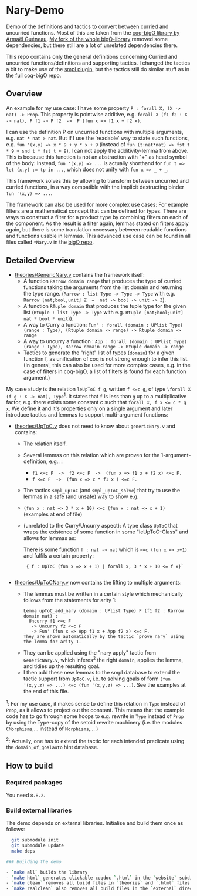 # Nary-Demo
Demo of the definitions and tactics to convert between curried and uncurried functions. Most of this are taken from the [coq-bigO library by Armaël Guéneau](https://github.com/fakusb/coq-bigO). [My fork of the whole bigO-library](https://github.com/fakusb/coq-bigO) removed some dependencies, but there still are a lot of unrelated dependencies there.

This repo contains only the general definitions concerning Curried and uncurried functions/definitions and supporting tactics. I changed the tactics a bit to make use of the [smpl plugin](https://github.com/sigurdschneider/smpl.git), but the tactics still do similar stuff as in the full coq-bigO repo.

## Overview
An example for my use case: I have some property `P : forall X, (X -> nat) -> Prop`.
This property is pointwise additive, e.g. `forall X (f1 f2 : X -> nat), P f1 -> P f2  ->  P (fun x => f1 x + f2 x)`.

I can use the definition P on uncurried functions with multiple arguments, e.g. `nat * nat > nat`. But if I use the 'readable' way to state such functions, e.g. `fun '(x,y) => x * 9 + y * x + 9` (instead of `fun (t:nat*nat) => fst t * 9 + snd t * fst t + 9`), I can not apply the additivity-lemma from above. This is because this function is not an abstraction with "+" as head symbol of the body: Instead, `fun '(x,y) => ...` is actually shorthand for `fun t => let (x,y) := tp in ...`, which does not unify with `fun x => _ + _`.

This framework solves this by allowing to transform between uncurried and curried functions, in a way compatible with the implicit destructing binder `fun '(x,y) => ...`. 

The framework can also be used for more complex use cases: For example filters are a mathematical concept that can be defined for types. There are ways to construct a filter for a product type by combining filters on each of the component. As the result is a filter again, lemmas stated on filters apply again, but there is some translation necessary between readable functions and functions usable in lemmas. This advanced use case can be found in all files called `*Nary.v` in the [bigO repo](https://gitlab.inria.fr/agueneau/coq-bigO/-/tree/master/src).


## Detailed Overview
- [theories/GenericNary.v](theories/GenericNary.v) contains the framework itself:
    - A function `Rarrow domain range` that produces the type of curried functions taking the arguments from the list domain and returning the type range. (`Rarrow : list Type -> Type -> Type` with e.g. `Rarrow [nat;bool,unit] Z  =  nat -> bool -> unit -> Z`).
    - A function `RTuple domain` that produces the tuple type for the given list (`Rtuple : list Type -> Type` with e.g. `Rtuple [nat;bool;unit] nat * bool * unit`)).
    - A way to Curry a function: `Fun' : forall (domain : UPlist Type) (range : Type), (Rtuple domain -> range) -> Rtuple domain -> range`
    - A way to uncurry a function : `App : forall (domain : UPlist Type) (range : Type), Rarrow domain range -> Rtuple domain -> range`
    - Tactics to generate the "right" list of types (`domain`) for a given function f, as unification of coq is not strong enough to infer this list. (In general, this can also be used for more complex cases, e.g. in the case of filters in coq-bigO, a list of filters is found for each function argument.)

My case study is the relation `leUpToC f g`, written `f <=c g`, of type `\forall X (f g : X -> nat), Type`<sup>1</sup>. It states that `f` is less than  `g` up to a multiplicative factor, e.g. there exists some constant c such that `forall x, f x <= c * g x`. We define it and it's properties only on a single argument and later introduce tactics and lemmas to support multi-argument functions:
- [theories/UpToC.v](theories/UpToC.v) does not need to know about `genericNary.v` and contains: 
    - The relation itself.
    - Several lemmas on this relation which are proven for the 1-argument-definition, e.g.. :
        - `f1 <=c F  ->  f2 <=c F  ->  (fun x => f1 x + f2 x) <=c F.`
        - `f <=c F  ->  (fun x => c * f1 x ) <=c F.`
    - The tactics `smpl_upToC` (and `smpl_upToC_solve`) that try to use the lemmas in a safe (and unsafe) way to show e.g.
    - `(fun x : nat => 3 * x + 10) <=c (fun x : nat => x + 1)` (examples at end of file)
    - (unrelated to the Curry/Uncurry aspect): A type class `UpToC` that wraps the existence of some function in some "leUpToC-Class" and allows for lemmas as:
  
        There is some function `f : nat -> nat` which is `<=c (fun x => x+1)` and fulfils a certain property:
    
        ``` coq 
         { f : UpToC (fun x => x + 1) | forall x, 3 * x + 10 <= f x}`
     
- [theories/UpToCNary.v](theories/UpToCNary.v) now contains the lifting to multiple arguments:

    - The lemmas must be written in a certain style which mechanically follows from the statements for arity 1:
      ```
      Lemma upToC_add_nary (domain : UPlist Type) F (f1 f2 : Rarrow domain nat) :
        Uncurry f1 <=c F
         -> Uncurry f2 <=c F
         -> Fun' (fun x => App f1 x + App f2 x) <=c F.
      They are shown automatically by the tactic `prove_nary` using the lemma for arity 1.
    - They can be applied using the "nary apply" tactic from `GenericNary.v`, which inferes<sup>2</sup> the right `domain`, applies the lemma, and tidies up the resulting goal.
    - I then add these new lemmas to the smpl database to extend the tactic support from `UpToC.v`, i.e. to solving goals of form `(fun '(x,y,z) => ...) <=c (fun '(x,y,z) => ...)`. See the examples at the end of this file.
    
<sup>1</sup>: For my use case, it makes sense to define this relation in `Type` instead of `Prop`, as it allows to project out the constant. This means that the example code has to go through some hoops to e.g. rewrite in `Type` instead of `Prop` by using the Type-copy of the setoid rewrite machinery (i.e. the modules `CMorphisms`,... instead of `Morphisms`,... )

<sup>2</sup>: Actually, one has to extend the tactic for each intended predicate using the `domain_of_goalauto` hint database.

## How to build

### Required packages

You need `8.8.2`.

### Build external libraries

The demo depends on external libraries. Initialise and build them once as follows:

``` sh
  git submodule init
  git submodule update
  make deps

### Building the demo

- `make all` builds the library
- `make html` generates clickable coqdoc `.html` in the `website` subdirectory
- `make clean` removes all build files in `theories` and `.html` files in the `website` directory
- `make realclean` also removes all build files in the `external` directory. You have to run `make deps` again after this.
